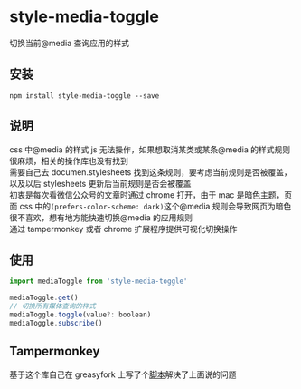 # style-media-toggle

切换当前@media 查询应用的样式

## 安装

```
npm install style-media-toggle --save
```

## 说明

css 中@media 的样式 js 无法操作，如果想取消某类或某条@media 的样式规则很麻烦，相关的操作库也没有找到  
需要自己去 documen.stylesheets 找到这条规则，要考虑当前规则是否被覆盖，以及以后 stylesheets 更新后当前规则是否会被覆盖  
初衷是每次看微信公众号的文章时通过 chrome 打开，由于 mac 是暗色主题，页面 css 中的`(prefers-color-scheme: dark)`这个@media 规则会导致网页为暗色很不喜欢，想有地方能快速切换@media 的应用规则  
通过 tampermonkey 或者 chrome 扩展程序提供可视化切换操作

## 使用

```js
import mediaToggle from 'style-media-toggle'

mediaToggle.get()
// 切换所有媒体查询的样式
mediaToggle.toggle(value?: boolean)
mediaToggle.subscribe()
```

## Tampermonkey

基于这个库自己在 greasyfork 上写了个[脚本](https://greasyfork.org/scripts/396483)解决了上面说的问题
